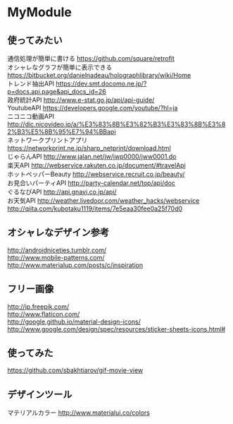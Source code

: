 # MyModule
## 使ってみたい
通信処理が簡単に書ける
https://github.com/square/retrofit
<br>
オシャレなグラフが簡単に表示できる
https://bitbucket.org/danielnadeau/holographlibrary/wiki/Home
<br>
トレンド抽出API
https://dev.smt.docomo.ne.jp/?p=docs.api.page&api_docs_id=26
<br>
政府統計API
http://www.e-stat.go.jp/api/api-guide/
<br>
YoutubeAPI
https://developers.google.com/youtube/?hl=ja
<br>
ニコニコ動画API
http://dic.nicovideo.jp/a/%E3%83%8B%E3%82%B3%E3%83%8B%E3%82%B3%E5%8B%95%E7%94%BBapi
<br>
ネットワークプリントアプリ
https://networkprint.ne.jp/sharp_netprint/download.html
<br>
じゃらんAPI
http://www.jalan.net/jw/jwp0000/jww0001.do
<br>
楽天API
http://webservice.rakuten.co.jp/document/#travelApi
<br>
ホットペッパーBeauty
http://webservice.recruit.co.jp/beauty/
<br>
お見合いパーティAPI
http://party-calendar.net/top/api/doc
<br>
ぐるなびAPI
http://api.gnavi.co.jp/api/
<br>
お天気API
http://weather.livedoor.com/weather_hacks/webservice
<br>
http://qiita.com/kubotaku1119/items/7e5eaa30fee0a25f70d0
<br>

## オシャレなデザイン参考
http://androidniceties.tumblr.com/
<br>
http://www.mobile-patterns.com/
<br>
http://www.materialup.com/posts/c/inspiration

## フリー画像
http://jp.freepik.com/
<br>
http://www.flaticon.com/
<br>
http://google.github.io/material-design-icons/
<br>
http://www.google.com/design/spec/resources/sticker-sheets-icons.html#


## 使ってみた
https://github.com/sbakhtiarov/gif-movie-view

## デザインツール
マテリアルカラー
http://www.materialui.co/colors
